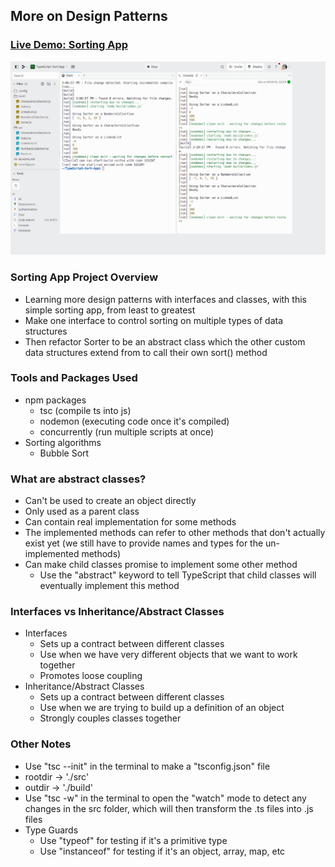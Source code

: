 ## More on Design Patterns

### [Live Demo: Sorting App](https://replit.com/@gdbecker/TypeScript-NPM-Package-Search-App)

!["HomePage"](HomePage.png)

### Sorting App Project Overview

- Learning more design patterns with interfaces and classes, with this simple sorting app, from least to greatest
- Make one interface to control sorting on multiple types of data structures
- Then refactor Sorter to be an abstract class which the other custom data structures extend from to call their own sort() method

### Tools and Packages Used

- npm packages
  - tsc (compile ts into js)
  - nodemon (executing code once it's compiled)
  - concurrently (run multiple scripts at once)
- Sorting algorithms
  - Bubble Sort

### What are abstract classes?

- Can't be used to create an object directly
- Only used as a parent class
- Can contain real implementation for some methods
- The implemented methods can refer to other methods that don't actually exist yet (we still have to provide names and types for the un-implemented methods)
- Can make child classes promise to implement some other method
  - Use the "abstract" keyword to tell TypeScript that child classes will eventually implement this method

### Interfaces vs Inheritance/Abstract Classes

- Interfaces
  - Sets up a contract between different classes
  - Use when we have very different objects that we want to work together
  - Promotes loose coupling
- Inheritance/Abstract Classes
  - Sets up a contract between different classes
  - Use when we are trying to build up a definition of an object
  - Strongly couples classes together

### Other Notes

- Use "tsc --init" in the terminal to make a "tsconfig.json" file
- rootdir -> './src'
- outdir -> './build'
- Use "tsc -w" in the terminal to open the "watch" mode to detect any changes in the src folder, which will then transform the .ts files into .js files
- Type Guards
  - Use "typeof" for testing if it's a primitive type
  - Use "instanceof" for testing if it's an object, array, map, etc
